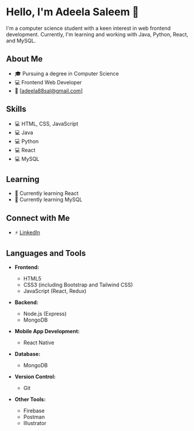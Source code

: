 # Hello, I'm Adeela Saleem 👋

I'm a computer science student with a keen interest in web frontend development. Currently, I'm learning and working with Java, Python, React, and MySQL.


## About Me

- 🎓 Pursuing a degree in Computer Science
- 💻 Frontend Web Developer
- 📧 [adeela88sal@gmail.com]

## Skills

- 💻 HTML, CSS, JavaScript
- 💻 Java
- 💻 Python
- 💻 React
- 💻 MySQL


## Learning

- 📘 Currently learning React
- 📘 Currently learning MySQL

## Connect with Me

- ⚡ [LinkedIn](https://www.linkedin.com/in/adeela-saleem-a89414277/)

## Languages and Tools

- **Frontend:**
  - HTML5
  - CSS3 (including Bootstrap and Tailwind CSS)
  - JavaScript (React, Redux)
  
- **Backend:**
  - Node.js (Express)
  - MongoDB
  
- **Mobile App Development:**
  - React Native
  
- **Database:**
  - MongoDB
  
- **Version Control:**
  - Git
  
- **Other Tools:**
  - Firebase
  - Postman
  - Illustrator


